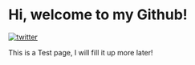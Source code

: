 # Hi, welcome to my Github!

[![twitter](mc.hirob.in/twit/tweet.svg)](https://twitter.com/robinhahayes)

This is a Test page, I will fill it up more later!